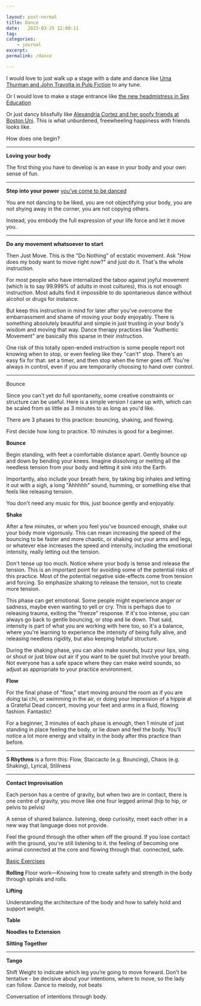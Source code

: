 ```yaml
---

layout: post-normal
title: Dance
date:   2023-03-25 12:00:11
tag: 
categories: 
    - journal
excerpt: 
permalink: /dance

---
```



I would love to just walk up a stage with a date and dance like [Uma Thurman and John Travolta in Pulp Fiction](https://www.youtube.com/watch?v=WSLMN6g_Od4&list=PLdIS7dENF-nUnxy3p6k-fYKpwPUofnoU1&index=1) to any tune.

Or I would love to make a stage entrance like [the new headmistress in Sex Education](https://www.youtube.com/watch?v=9p9otNBs8O0&list=PLdIS7dENF-nUnxy3p6k-fYKpwPUofnoU1&index=20&t=1s)

Or just dancy blissfully like [Alexandria Cortez and her goofy friends at Boston Uni](https://www.youtube.com/watch?v=Qj2Xald7NYQ&list=PLdIS7dENF-nUnxy3p6k-fYKpwPUofnoU1&index=14). This is what unburdened, freewheeling happiness with friends looks like.


How does one begin?

----
**Loving your body**

The first thing you have to develop is an ease in your body and your own sense of fun. 


----

**Step into your power** [you've come to be danced](https://www.youtube.com/watch?v=uLzsaEwZ9tY&list=PLdIS7dENF-nUnxy3p6k-fYKpwPUofnoU1&index=16&t=6s)

You are not dancing to be liked, you are not objectifying your body, you are not shying away in the corner, you are not copying others. 

Instead, you embody the full expression of your life force and let it move you.


----

**Do any movement whatsoever to start**

Then Just Move. This is the "Do Nothing" of ecstatic movement. Ask "How does my body want to move right now?" and just do it. That's the whole instruction.

For most people who have internalized the taboo against joyful movement (which is to say 99.999% of adults in most cultures), this is not enough instruction. Most adults find it impossible to do spontaneous dance without alcohol or drugs for instance.

But keep this instruction in mind for later after you've overcome the embarrassment and shame of moving your body enjoyably. There is something absolutely beautiful and simple in just trusting in your body's wisdom and moving that way. Dance therapy practices like "Authentic Movement" are basically this sparse in their instruction.

One risk of this totally open-ended instruction is some people report not knowing when to stop, or even feeling like they "can't" stop. There's an easy fix for that: set a timer, and then stop when the timer goes off. You're always in control, even if you are temporarily choosing to hand over control.

---

Bounce

Since you can't yet do full spontaneity, some creative constraints or structure can be useful. Here is a simple version I came up with, which can be scaled from as little as 3 minutes to as long as you'd like.

There are 3 phases to this practice: bouncing, shaking, and flowing.

First decide how long to practice. 10 minutes is good for a beginner.

**Bounce**

Begin standing, with feet a comfortable distance apart. Gently bounce up and down by bending your knees. Imagine dissolving or melting all the needless tension from your body and letting it sink into the Earth. 

Importantly, also include your breath here, by taking big inhales and letting it out with a sigh, a long "Ahhhhh" sound, humming, or something else that feels like releasing tension.

You don't need any music for this, just bounce gently and enjoyably.

**Shake**


After a few minutes, or when you feel you've bounced enough, shake out your body more vigorously. This can mean increasing the speed of the bouncing to be faster and more chaotic, or shaking out your arms and legs, or whatever else increases the speed and intensity, including the emotional intensity, really letting out the tension.

Don't tense up too much. Notice where your body is tense and release the tension. This is an important point for avoiding some of the potential risks of this practice. Most of the potential negative side-effects come from tension and forcing. So emphasize shaking to release the tension, not to create more tension.

This phase can get emotional. Some people might experience anger or sadness, maybe even wanting to yell or cry. This is perhaps due to releasing trauma, exiting the "freeze" response. If it's too intense, you can always go back to gentle bouncing, or stop and lie down. That said, intensity is part of what you are working with here too, so it's a balance, where you're learning to experience the intensity of being fully alive, and releasing needless rigidity, but also keeping helpful structure.

During the shaking phase, you can also make sounds, buzz your lips, sing or shout or just blow out air if you want to be quiet but involve your breath. Not everyone has a safe space where they can make weird sounds, so adjust as appropriate to your practice environment.

**Flow**

For the final phase of "flow," start moving around the room as if you are doing tai chi, or swimming in the air, or doing your impression of a hippie at a Grateful Dead concert, moving your feet and arms in a fluid, flowing fashion. Fantastic!

For a beginner, 3 minutes of each phase is enough, then 1 minute of just standing in place feeling the body, or lie down and feel the body. You'll notice a lot more energy and vitality in the body after this practice than before.




----

**5 Rhythms** is a form this: Flow, Staccacto (e.g. Bouncing), Chaos (e.g. Shaking), Lyrical, Stillness

---

**Contact Improvisation**

Each person has a centre of gravity, but when two are in contact, there is one centre of gravity, you move like one four legged animal (hip to hip, or pelvis to pelvis)

A sense of shared balance.
listening, deep curiosity, meet each other in a new way that language does not provide.  

Feel the ground through the other when off the ground. If you lose contact with the ground, you're still listening to it. the feeling of becoming one animal connected at the core and flowing through that. connected, safe. 


[Basic Exercises](https://www.youtube.com/watch?v=H8JiB2Nv5Qo)


**Rolling**
Floor work—Knowing how to create safety and strength in the body through spirals and rolls.


**Lifting**

Understanding the architecture of the body and how to safely hold and support weight.

**Table**

**Noodles to Extension**

**Sitting Together**


---

**Tango**


Shift Weight to indicate which leg you’re going to move forward.
Don't be tentative - be decisive about your intentions, where to move, so the lady can follow.
Dance to melody, not beats

Conversation of intentions through body.






